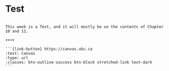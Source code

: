 # Test

````{panels}

This week is a Test, and it will mostly be on the contents of Chapter 10 and 11.

++++ 

```{link-button} https://canvas.ubc.ca
:text: Canvas
:type: url
:classes: btn-outline-success btn-block stretched-link text-dark
```
````